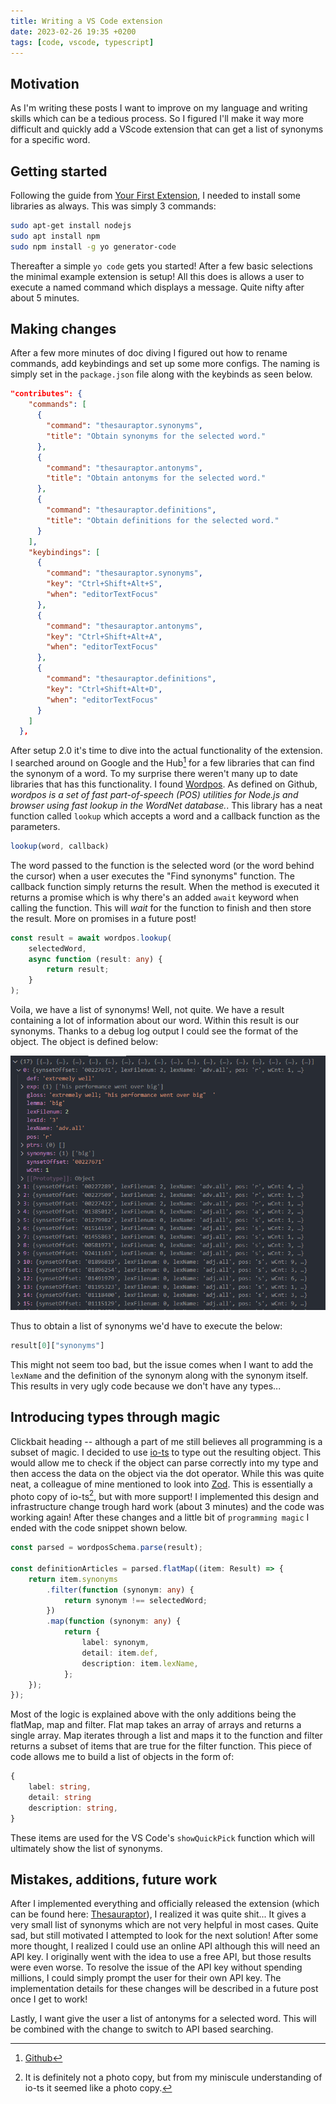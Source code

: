 ```yaml
---
title: Writing a VS Code extension
date: 2023-02-26 19:35 +0200
tags: [code, vscode, typescript]
---
```


## Motivation
As I'm writing these posts I want to improve on my language and writing skills which can be a tedious process. So I figured I'll make it way more difficult and quickly add a VScode extension that can get a list of synonyms for a specific word.

## Getting started
Following the guide from [Your First Extension](https://code.visualstudio.com/api/get-started/your-first-extension), I needed to install some libraries as always. This was simply 3 commands:

```bash
sudo apt-get install nodejs
sudo apt install npm
sudo npm install -g yo generator-code
```

Thereafter a simple `yo code` gets you started! After a few basic selections the minimal example extension is setup! All this does is allows a user to execute a named command which displays a message. Quite nifty after about 5 minutes.

## Making changes
After a few more minutes of doc diving I figured out how to rename commands, add keybindings and set up some more configs. The naming is simply set in the `package.json` file along with the keybinds as seen below.

```json
"contributes": {
    "commands": [
      {
        "command": "thesauraptor.synonyms",
        "title": "Obtain synonyms for the selected word."
      },
      {
        "command": "thesauraptor.antonyms",
        "title": "Obtain antonyms for the selected word."
      },
      {
        "command": "thesauraptor.definitions",
        "title": "Obtain definitions for the selected word."
      }
    ],
    "keybindings": [
      {
        "command": "thesauraptor.synonyms",
        "key": "Ctrl+Shift+Alt+S",
        "when": "editorTextFocus"
      },
      {
        "command": "thesauraptor.antonyms",
        "key": "Ctrl+Shift+Alt+A",
        "when": "editorTextFocus"
      },
      {
        "command": "thesauraptor.definitions",
        "key": "Ctrl+Shift+Alt+D",
        "when": "editorTextFocus"
      }
    ]
  },
```

After setup 2.0 it's time to dive into the actual functionality of the extension. I searched around on Google and the Hub[^1] for a few libraries that can find the synonym of a word. To my surprise there weren't many up to date libraries that has this functionality. I found [Wordpos](https://github.com/moos/wordpos). As defined on Github, _wordpos is a set of fast part-of-speech (POS) utilities for Node.js and browser using fast lookup in the WordNet database._. This library has a neat function called `lookup` which accepts a word and a callback function as the parameters.

```javascript
lookup(word, callback)
```

The word passed to the function is the selected word (or the word behind the cursor) when a user executes the "Find synonyms" function. The callback function simply returns the result. When the method is executed it returns a promise which is why there's an added `await` keyword when calling the function. This will _wait_ for the function to finish and then store the result. More on promises in a future post!

```typescript
const result = await wordpos.lookup(
    selectedWord,
    async function (result: any) {
        return result;
    }
);
```

Voila, we have a list of synonyms! Well, not quite. We have a result containing a lot of information about our word. Within this result is our synonyms. Thanks to a debug log output I could see the format of the object. The object is defined below:

![Console.log of result](/assets/img/posts/Result_of_objects.png)

Thus to obtain a list of synonyms we'd have to execute the below:

```typescript
result[0]["synonyms"]
```

This might not seem too bad, but the issue comes when I want to add the `lexName` and the definition of the synonym along with the synonym itself. This results in very ugly code because we don't have any types...

## Introducing types through magic
Clickbait heading -- although a part of me still believes all programming is a subset of magic. I decided to use [io-ts](https://github.com/gcanti/io-ts) to type out the resulting object. This would allow me to check if the object can parse correctly into my type and then access the data on the object via the dot operator. While this was quite neat, a colleague of mine mentioned to look into [Zod](https://github.com/colinhacks/zod). This is essentially a photo copy of io-ts[^2], but with more support! I implemented this design and infrastructure change trough hard work (about 3 minutes) and the code was working again! After these changes and a little bit of `programming magic` I ended with the code snippet shown below.

```typescript
const parsed = wordposSchema.parse(result);

const definitionArticles = parsed.flatMap((item: Result) => {
    return item.synonyms
        .filter(function (synonym: any) {
            return synonym !== selectedWord;
        })
        .map(function (synonym: any) {
            return {
                label: synonym,
                detail: item.def,
                description: item.lexName,
            };
    });
});
```

Most of the logic is explained above with the only additions being the flatMap, map and filter. Flat map takes an array of arrays and returns a single array. Map iterates through a list and maps it to the function and filter returns a subset of items that are true for the filter function. This piece of code allows me to build a list of objects in the form of:

```typescript
{
    label: string,
    detail: string
    description: string,
}
```

These items are used for the VS Code's `showQuickPick` function which will ultimately show the list of synonyms.

## Mistakes, additions, future work
After I implemented everything and officially released the extension (which can be found here: [Thesauraptor](https://marketplace.visualstudio.com/items?itemName=LiamL17.thesauraptor)), I realized it was quite shit... 
It gives a very small list of synonyms which are not very helpful in most cases. Quite sad, but still motivated I attempted to look for the next solution! After some more thought, I realized I could use an online API although this will need an API key. I originally went with the idea to use a free API, but those results were even worse. To resolve the issue of the API key without spending millions, I could simply prompt the user for their own API key. The implementation details for these changes will be described in a future post once I get to work!

Lastly, I want give the user a list of antonyms for a selected word. This will be combined with the change to switch to API based searching.

[^1]: [Github](https://github.com/)
[^2]: It is definitely not a photo copy, but from my miniscule understanding of io-ts it seemed like a photo copy. 
[^1]: [Github](https://github.com/)
[^2]: It is definitely not a photo copy, but from my miniscule understanding of io-ts it seemed like a photo copy. 